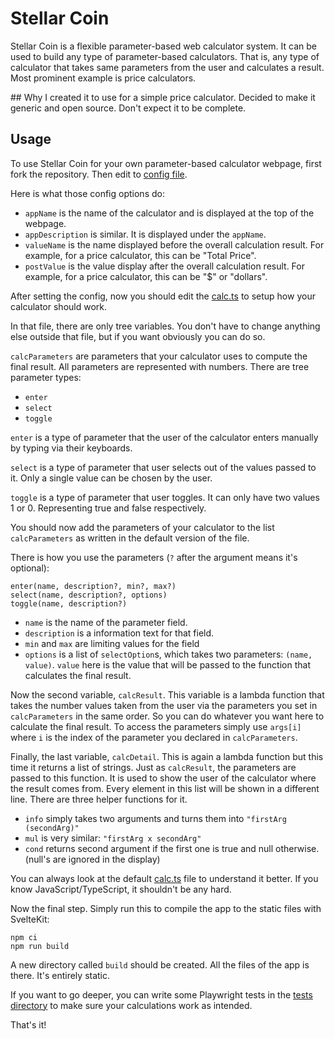 # Stellar Coin

Stellar Coin is a flexible parameter-based web calculator system. It can be used to build any type of parameter-based calculators.
That is, any type of calculator that takes same parameters from the user and calculates a result. Most prominent example is price calculators.

## Why
I created it to use for a simple price calculator. Decided to make it generic and open source. Don't expect it to be complete.

## Usage

To use Stellar Coin for your own parameter-based calculator webpage, first fork the repository. Then edit to [config file](src/lib/config.json).

Here is what those config options do:

- `appName` is the name of the calculator and is displayed at the top of the webpage.
- `appDescription` is similar. It is displayed under the `appName`.
- `valueName` is the name displayed before the overall calculation result. For example, for a price calculator, this can be "Total Price".
- `postValue` is the value display after the overall calculation result. For example, for a price calculator, this can be "$" or "dollars".

After setting the config, now you should edit the [calc.ts](src/lib/calc.ts) to setup how your calculator should work.

In that file, there are only tree variables. You don't have to change anything else outside that file, but if you want obviously you can do so.

`calcParameters` are parameters that your calculator uses to compute the final result. All parameters are represented with numbers. There are tree parameter types:

- `enter`
- `select`
- `toggle`

`enter` is a type of parameter that the user of the calculator enters manually by typing via their keyboards.

`select` is a type of parameter that user selects out of the values passed to it. Only a single value can be chosen by the user.

`toggle` is a type of parameter that user toggles. It can only have two values 1 or 0. Representing true and false respectively.

You should now add the parameters of your calculator to the list `calcParameters` as written in the default version of the file.

There is how you use the parameters (`?` after the argument means it's optional):

```
enter(name, description?, min?, max?)
select(name, description?, options)
toggle(name, description?)
```

- `name` is the name of the parameter field.
- `description` is a information text for that field.
- `min` and `max` are limiting values for the field
- `options` is a list of `selectOption`s, which takes two parameters: `(name, value)`. `value` here is the value that will be passed to the function that calculates the final result.

Now the second variable, `calcResult`. This variable is a lambda function that takes the number values taken from the user via the parameters you set in `calcParameters` in the same order. So you can do whatever you want here to calculate the final result. To access the parameters simply use `args[i]` where `i` is the index of the parameter you declared in `calcParameters`.

Finally, the last variable, `calcDetail`. This is again a lambda function but this time it returns a list of strings. Just as `calcResult`, the parameters are passed to this function. It is used to show the user of the calculator where the result comes from. Every element in this list will be shown in a different line. There are three helper functions for it.

- `info` simply takes two arguments and turns them into `"firstArg (secondArg)"`
- `mul` is very similar: `"firstArg x secondArg"`
- `cond` returns second argument if the first one is true and null otherwise. (null's are ignored in the display)

You can always look at the default [calc.ts](src/lib/calc.ts) file to understand it better. If you know JavaScript/TypeScript, it shouldn't be any hard.

Now the final step. Simply run this to compile the app to the static files with SvelteKit:

```
npm ci
npm run build
```

A new directory called `build` should be created. All the files of the app is there. It's entirely static.

If you want to go deeper, you can write some Playwright tests in the [tests directory](tests/) to make sure your calculations work as intended.

That's it!
